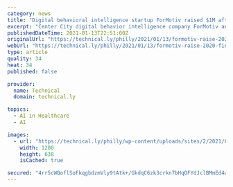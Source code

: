 ```yaml
---
category: news
title: "Digital behavioral intelligence startup ForMotiv raised $1M after big 2020 growth"
excerpt: "Center City digital behavior intelligence company ForMotiv announced a round of fundraising this month, touting increased customer demand and intent to hire. The five-year-old B2B"
publishedDateTime: 2021-01-13T22:51:00Z
originalUrl: "https://technical.ly/philly/2021/01/13/formotiv-raise-2020-fintech-growth/"
webUrl: "https://technical.ly/philly/2021/01/13/formotiv-raise-2020-fintech-growth/"
type: article
quality: 34
heat: 34
published: false

provider:
  name: Technical
  domain: technical.ly

topics:
  - AI in Healthcare
  - AI

images:
  - url: "https://technical.ly/philly/wp-content/uploads/sites/2/2021/01/Screen-Shot-2021-01-13-at-1.29.26-PM.png"
    width: 1200
    height: 638
    isCached: true

secured: "4rr5cWQoflSoFkqgbdzmVly9tAtk+/GkdqC6zk3crkn7bHqOFYdJclBMmEd4w04R0fnIsJ/MW7sVjH2UU+RqbnbiDW4MdaQq6RNrjcMA1ETEZOHK4n5YLz1yLfXAFgMw/AAO8ZuldVEwf5Qnm2ElckyljH1CSBLjxRAJ9zTuLNEJcHsDK+JZpjVawtoNt1O+LY1uUG9up05MBvZQMlviUuh/pWyDrCflum3dQ6kFvreWYaxx9ceCqPIXAvSSuIniMrpHQzDkb2gjuCICoj0m64DVX2KcfvIRU342TuyVmPC5bwjkelXSzMW1VNsFf18g11fhBHu/34IKCO69BmO35fyvp9AAUrgip8WKw+SHFAY=;L8YyTQtLwhlbML7hx2oAUQ=="
---
```


